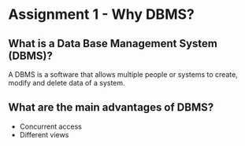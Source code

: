 # Assignment 1 - Why DBMS?

## What is a Data Base Management System (DBMS)?
A DBMS is a software that allows multiple people or systems to create, modify and delete data of a system.

## What are the main advantages of DBMS?
* Concurrent access
* Different views
